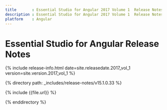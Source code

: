 ```yaml
---
title 		: Essential Studio for Angular 2017 Volume 1  Release Notes
description : Essential Studio for Angular 2017 Volume 1  Release Notes
platform 	: Angular
---
```


# Essential Studio for Angular Release Notes

{% include release-info.html date=site.releasedate.2017_vol_1 version=site.version.2017_vol_1 %} 

{% directory path: _includes/release-notes/v15.1.0.33 %}

{% include {{file.url}} %}

{% enddirectory %}